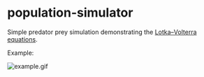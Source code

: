 # population-simulator

Simple predator prey simulation demonstrating the [Lotka–Volterra equations](https://en.wikipedia.org/wiki/Lotka%E2%80%93Volterra_equations).

Example:

![example.gif](example.gif)


